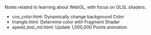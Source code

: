 Notes related to learning about WebGL, with focus on GLSL shaders.

* cos_color.html: Dynamically change background Color
* triangle.html:  Determine color with Fragment Shader
* speed_test_mil.html:  Update 1,000,000 Points animation
